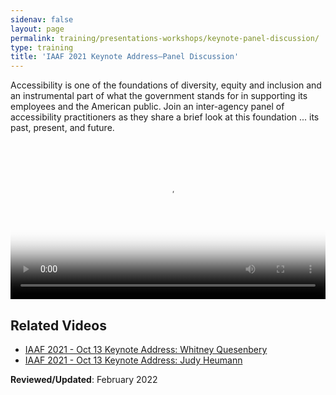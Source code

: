 ```yaml
---
sidenav: false
layout: page
permalink: training/presentations-workshops/keynote-panel-discussion/
type: training
title: 'IAAF 2021 Keynote Address—Panel Discussion'
---
```


Accessibility is one of the foundations of diversity, equity and inclusion and an instrumental part of what the government stands for in supporting its employees and the American public. Join an inter-agency panel of accessibility practitioners as they share a brief look at this foundation ... its past, present, and future.

<video controls="controls" poster="https://assets.section508.gov/files/thumbnails/iaaf-2021-keynote-panel-poster.png" data-vscid="3qesx4ovd" style="width:100%" class="border-base radius-lg border-0px"><source src="https://assets.section508.gov/files/videos/iaaf-2021-keynote-panel-SD-OC.mp4" type="video/mp4" /></video>

## Related Videos

* [IAAF 2021 - Oct 13 Keynote Address: Whitney Quesenbery](/training/presentations-workshops/keynote-whitney-quesenbery/)
* [IAAF 2021 - Oct 13 Keynote Address: Judy Heumann](/training/presentations-workshops/keynote-judy-heumann/)

**Reviewed/Updated**: February 2022